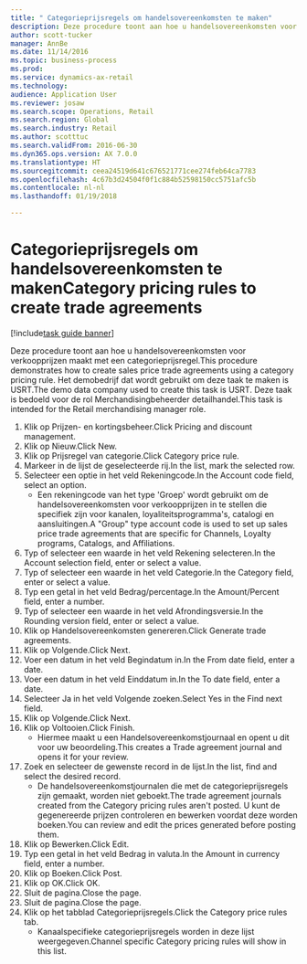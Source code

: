 ```yaml
--- 
title: " Categorieprijsregels om handelsovereenkomsten te maken"
description: Deze procedure toont aan hoe u handelsovereenkomsten voor verkoopprijzen maakt met een categorieprijsregel.
author: scott-tucker
manager: AnnBe
ms.date: 11/14/2016
ms.topic: business-process
ms.prod: 
ms.service: dynamics-ax-retail
ms.technology: 
audience: Application User
ms.reviewer: josaw
ms.search.scope: Operations, Retail
ms.search.region: Global
ms.search.industry: Retail
ms.author: scotttuc
ms.search.validFrom: 2016-06-30
ms.dyn365.ops.version: AX 7.0.0
ms.translationtype: HT
ms.sourcegitcommit: ceea24519d641c676521771cee274feb64ca7783
ms.openlocfilehash: 4c67b3d24504f0f1c884b52598150cc5751afc5b
ms.contentlocale: nl-nl
ms.lasthandoff: 01/19/2018

---
```

# <a name="category-pricing-rules-to-create-trade-agreements"></a><span data-ttu-id="e4fbc-103"> Categorieprijsregels om handelsovereenkomsten te maken</span><span class="sxs-lookup"><span data-stu-id="e4fbc-103">Category pricing rules to create trade agreements</span></span>

[!include[task guide banner](../includes/task-guide-banner.md)]

<span data-ttu-id="e4fbc-104">Deze procedure toont aan hoe u handelsovereenkomsten voor verkoopprijzen maakt met een categorieprijsregel.</span><span class="sxs-lookup"><span data-stu-id="e4fbc-104">This procedure demonstrates how to create sales price trade agreements using a category pricing rule.</span></span> <span data-ttu-id="e4fbc-105">Het demobedrijf dat wordt gebruikt om deze taak te maken is USRT.</span><span class="sxs-lookup"><span data-stu-id="e4fbc-105">The demo data company used to create this task is USRT.</span></span> <span data-ttu-id="e4fbc-106">Deze taak is bedoeld voor de rol Merchandisingbeheerder detailhandel.</span><span class="sxs-lookup"><span data-stu-id="e4fbc-106">This task is intended for the Retail merchandising manager role.</span></span>

1. <span data-ttu-id="e4fbc-107">Klik op Prijzen- en kortingsbeheer.</span><span class="sxs-lookup"><span data-stu-id="e4fbc-107">Click Pricing and discount management.</span></span>
2. <span data-ttu-id="e4fbc-108">Klik op Nieuw.</span><span class="sxs-lookup"><span data-stu-id="e4fbc-108">Click New.</span></span>
3. <span data-ttu-id="e4fbc-109">Klik op Prijsregel van categorie.</span><span class="sxs-lookup"><span data-stu-id="e4fbc-109">Click Category price rule.</span></span>
4. <span data-ttu-id="e4fbc-110">Markeer in de lijst de geselecteerde rij.</span><span class="sxs-lookup"><span data-stu-id="e4fbc-110">In the list, mark the selected row.</span></span>
5. <span data-ttu-id="e4fbc-111">Selecteer een optie in het veld Rekeningcode.</span><span class="sxs-lookup"><span data-stu-id="e4fbc-111">In the Account code field, select an option.</span></span>
    * <span data-ttu-id="e4fbc-112">Een rekeningcode van het type 'Groep' wordt gebruikt om de handelsovereenkomsten voor verkoopprijzen in te stellen die specifiek zijn voor kanalen, loyaliteitsprogramma's, catalogi en aansluitingen.</span><span class="sxs-lookup"><span data-stu-id="e4fbc-112">A "Group" type account code is used to set up sales price trade agreements that are specific for Channels, Loyalty programs, Catalogs, and Affiliations.</span></span>  
6. <span data-ttu-id="e4fbc-113">Typ of selecteer een waarde in het veld Rekening selecteren.</span><span class="sxs-lookup"><span data-stu-id="e4fbc-113">In the Account selection field, enter or select a value.</span></span>
7. <span data-ttu-id="e4fbc-114">Typ of selecteer een waarde in het veld Categorie.</span><span class="sxs-lookup"><span data-stu-id="e4fbc-114">In the Category field, enter or select a value.</span></span>
8. <span data-ttu-id="e4fbc-115">Typ een getal in het veld Bedrag/percentage.</span><span class="sxs-lookup"><span data-stu-id="e4fbc-115">In the Amount/Percent field, enter a number.</span></span>
9. <span data-ttu-id="e4fbc-116">Typ of selecteer een waarde in het veld Afrondingsversie.</span><span class="sxs-lookup"><span data-stu-id="e4fbc-116">In the Rounding version field, enter or select a value.</span></span>
10. <span data-ttu-id="e4fbc-117">Klik op Handelsovereenkomsten genereren.</span><span class="sxs-lookup"><span data-stu-id="e4fbc-117">Click Generate trade agreements.</span></span>
11. <span data-ttu-id="e4fbc-118">Klik op Volgende.</span><span class="sxs-lookup"><span data-stu-id="e4fbc-118">Click Next.</span></span>
12. <span data-ttu-id="e4fbc-119">Voer een datum in het veld Begindatum in.</span><span class="sxs-lookup"><span data-stu-id="e4fbc-119">In the From date field, enter a date.</span></span>
13. <span data-ttu-id="e4fbc-120">Voer een datum in het veld Einddatum in.</span><span class="sxs-lookup"><span data-stu-id="e4fbc-120">In the To date field, enter a date.</span></span>
14. <span data-ttu-id="e4fbc-121">Selecteer Ja in het veld Volgende zoeken.</span><span class="sxs-lookup"><span data-stu-id="e4fbc-121">Select Yes in the Find next field.</span></span>
15. <span data-ttu-id="e4fbc-122">Klik op Volgende.</span><span class="sxs-lookup"><span data-stu-id="e4fbc-122">Click Next.</span></span>
16. <span data-ttu-id="e4fbc-123">Klik op Voltooien.</span><span class="sxs-lookup"><span data-stu-id="e4fbc-123">Click Finish.</span></span>
    * <span data-ttu-id="e4fbc-124">Hiermee maakt u een Handelsovereenkomstjournaal en opent u dit voor uw beoordeling.</span><span class="sxs-lookup"><span data-stu-id="e4fbc-124">This creates a Trade agreement journal and opens it for your review.</span></span>  
17. <span data-ttu-id="e4fbc-125">Zoek en selecteer de gewenste record in de lijst.</span><span class="sxs-lookup"><span data-stu-id="e4fbc-125">In the list, find and select the desired record.</span></span>
    * <span data-ttu-id="e4fbc-126">De handelsovereenkomstjournalen die met de categorieprijsregels zijn gemaakt, worden niet geboekt.</span><span class="sxs-lookup"><span data-stu-id="e4fbc-126">The trade agreement journals created from the Category pricing rules aren't posted.</span></span> <span data-ttu-id="e4fbc-127">U kunt de gegenereerde prijzen controleren en bewerken voordat deze worden boeken.</span><span class="sxs-lookup"><span data-stu-id="e4fbc-127">You can  review and edit the prices generated before posting them.</span></span>  
18. <span data-ttu-id="e4fbc-128">Klik op Bewerken.</span><span class="sxs-lookup"><span data-stu-id="e4fbc-128">Click Edit.</span></span>
19. <span data-ttu-id="e4fbc-129">Typ een getal in het veld Bedrag in valuta.</span><span class="sxs-lookup"><span data-stu-id="e4fbc-129">In the Amount in currency field, enter a number.</span></span>
20. <span data-ttu-id="e4fbc-130">Klik op Boeken.</span><span class="sxs-lookup"><span data-stu-id="e4fbc-130">Click Post.</span></span>
21. <span data-ttu-id="e4fbc-131">Klik op OK.</span><span class="sxs-lookup"><span data-stu-id="e4fbc-131">Click OK.</span></span>
22. <span data-ttu-id="e4fbc-132">Sluit de pagina.</span><span class="sxs-lookup"><span data-stu-id="e4fbc-132">Close the page.</span></span>
23. <span data-ttu-id="e4fbc-133">Sluit de pagina.</span><span class="sxs-lookup"><span data-stu-id="e4fbc-133">Close the page.</span></span>
24. <span data-ttu-id="e4fbc-134">Klik op het tabblad Categorieprijsregels.</span><span class="sxs-lookup"><span data-stu-id="e4fbc-134">Click the Category price rules tab.</span></span>
    * <span data-ttu-id="e4fbc-135">Kanaalspecifieke categorieprijsregels worden in deze lijst weergegeven.</span><span class="sxs-lookup"><span data-stu-id="e4fbc-135">Channel specific Category pricing rules will show in this list.</span></span>  


